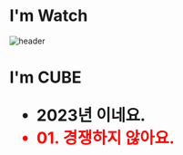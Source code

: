 # I'm Watch 

![header](https://capsule-render.vercel.app/api?type=transparent&height=200&text=Hi&nbsp;I'm%20CUBETest&fontAlign=70&stroke=00FF00&strokeWidth=3)

<h1> I'm CUBE 
<ul>
 <li> 2023년 이네요.
 <li style="color:red"> 01. 경쟁하지 않아요.
  
  


